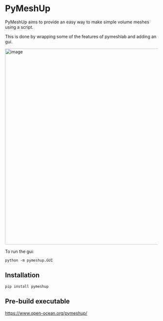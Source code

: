PyMeshUp
========

PyMeshUp aims to provide an easy way to make simple volume meshes using a script.

This is done by wrapping some of the features of pymeshlab and adding an gui.

<img width="645" alt="image" src="https://user-images.githubusercontent.com/34062862/194708772-63d63df1-6ee7-4806-865c-52180e1e42df.png">


To run the gui:

`python -m pymeshup.GUI`

Installation
-------------

`pip install pymeshup`

Pre-build executable
--------------------

https://www.open-ocean.org/pymeshup/

